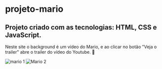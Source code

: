 # projeto-mario
 
## Projeto criado com as tecnologias: HTML, CSS e JavaScript.

Neste site o background é um vídeo do Mario, e ao clicar no botão "Veja o trailer" abre o trailer do vídeo do Youtube. 🍄

![mario 1](https://user-images.githubusercontent.com/106701388/215102697-07abea7e-f7b8-460e-bcd9-12ee524f46ee.PNG)
![Mario 2](https://user-images.githubusercontent.com/106701388/215102707-e25f0c51-4dc5-4761-8aca-60439c085256.PNG)

